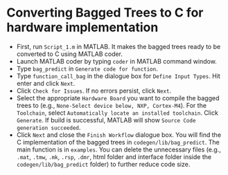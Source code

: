 # Converting Bagged Trees to C for hardware implementation

- First, run ```Script_1.m``` in MATLAB. It makes the bagged trees ready to be converted to C using MATLAB coder.
- Launch MATLAB coder by typing ```coder``` in MATLAB command window.
- Type ```bag_predict``` in ```Generate code for function```.
- Type ```function_call_bag``` in the dialogue box for ```Define Input Types```. Hit enter and click ```Next```.
- Click ```Check for Issues```. If no errors persist, click ```Next```.
- Select the appropriate ```Hardware Board``` you want to compile the bagged trees to (e.g., ```None-Select device below, NXP, Cortex-M4```). For the ```Toolchain```, select ```Automatically locate an installed toolchain```. Click ```Generate```. If build is successful, MATLAB will show ```Source Code generation succeeded```. 
- Click ```Next``` and close the ```Finish Workflow``` dialogue box. You will find the C implementation of the bagged trees in ```codegen/lib/bag_predict```. The main function is in ```examples```. You can delete the unnecessary files (e.g., ```.mat```, ```.tmw```, ```.mk```, ```.rsp```, ```.dmr```, html folder and interface folder inside the ```codegen/lib/bag_predict``` folder) to further reduce code size.
